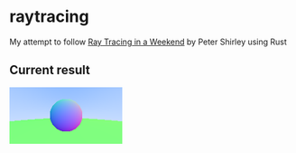 # raytracing
My attempt to follow [Ray Tracing in a Weekend](http://www.realtimerendering.com/raytracing/Ray%20Tracing%20in%20a%20Weekend.pdf) by Peter Shirley using Rust

## Current result

![](output.png)
